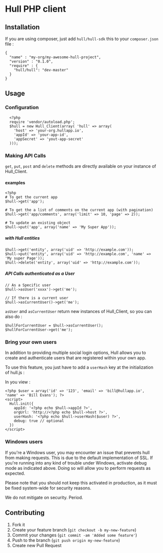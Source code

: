 # Hull PHP client

## Installation

If you are using composer, just add `hull/hull-sdk`  this to your `composer.json` file :

    {
      "name" : "my-org/my-awesome-hull-project",
      "version" : "0.1.0",
      "require" : {
        "hull/hull": "dev-master"
      }
    }


## Usage

### Configuration

      <?php
      require 'vendor/autoload.php';
      $hull = new Hull_Client(array( 'hull' => array(
        'host' => 'your-org.hullapp.io',
        'appId' => 'your-app-id',
        'appSecret' => 'yout-app-secret'
      )));


### Making API Calls

`get`, `put`, `post` and `delete` methods are directly available on your instance of Hull_Client.

#### examples

    <?php
    # To get the current app
    $hull->get('app');

    # To get the a list of comments on the current app (with pagination)
    $hull->get('app/comments', array('limit' => 10, 'page' => 2));

    # To update an existing object
    $hull->put('app', array('name' => 'My Super App'));

##### with Hull entities

    $hull->get('entity', array('uid' => 'http://example.com'));
    $hull->put('entity', array('uid' => 'http://example.com', 'name' => 'My super Page'));
    $hull->delete('entity', array('uid' => 'http://example.com'));

##### API Calls authenticated as a User
    
    // As a Specific user
    $hull->asUser('xxxx')->get('me');

    // If there is a current user
    $hull->asCurrentUser()->get('me');

`asUser` and `asCurrentUser` return new instances of Hull_Client, so you can also do : 

    $hullForCurrentUser = $hull->asCurrentUser();
    $hullForCurrentUser->get('me');


### Bring your own users

In addition to providing multiple social login options, Hull allows you to create and authenticate users that are registered within your own app.

To use this feature, you just have to add a `userHash` key at the initialization of hull.js :

In you view :

    <?php $user = array('id' => '123', 'email' => 'bill@hullapp.io', 'name' => 'Bill Evans'); ?>
    <script>
      Hull.init({
        appId: '<?php echo $hull->appId ?>',
        orgUrl: 'http://<?php echo $hull->host ?>',
        userHash: '<?php echo $hull->userHash($user) ?>',
        debug: true // optional
      })
    </script>

### Windows users

If you're a Windows user, you may encounter an issue that prevents hull from making requests.
This is due to the default implementation of SSL. If you're running into any kind of trouble under Windows,
activate debug mode as indicated above. Doing so will allow you to perform requests as expected.

Please note that you should not keep this activated in production, as it must be fixed system-wide for security reasons.

We do not mitigate on security. Period.

## Contributing

1. Fork it
2. Create your feature branch (`git checkout -b my-new-feature`)
3. Commit your changes (`git commit -am 'Added some feature'`)
4. Push to the branch (`git push origin my-new-feature`)
5. Create new Pull Request
